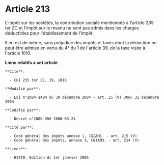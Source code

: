 # Article 213

L'impôt sur les sociétés, la contribution sociale mentionnée à l'article 235 ter ZC et l'impôt sur le revenu ne sont pas
admis dans les charges déductibles pour l'établissement de l'impôt.

Il en est de même, sans préjudice des impôts et taxes dont la déduction ne peut être admise en vertu du 4° du 1 de l'article
39, de la taxe visée à l'article 1010.

**Liens relatifs à cet article**

	**Cite**:

	  - CGI 235 ter ZC, 39, 1010

	**Modifié par**:

	  - Loi n°2004-1484 du 30 décembre 2004 - art. 25 (V) JORF 31 décembre 2004

	**Codifié par**:

	  - Décret n°2006-356 2006-03-24

	**Cité par**:

	  - Code général des impôts annexe 1, CGIAN1. - art. 215 (V)
	  - Code général des impôts, annexe 3, CGIAN3. - art. 214 (V)

	**Liens**:

	  - HISTO: Edition du 1er janvier 2006
